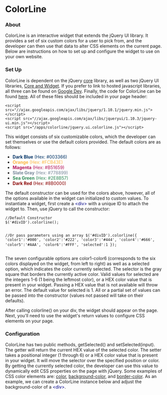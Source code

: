 <h1>ColorLine</h1>
<div id="mainwin" class="col-md-8">
<div id="contentwell" class="well">
<h3>About</h3>
<p>
	ColorLine is an interactive widget that extends the jQuery UI library. It provides a set of six custom colors for a user to pick from, and the developer can then use that data to alter CSS elements on the current page. Below are instructions on how to set up and configure the widget to use on your own website.
</p>
<h3>Set Up</h3>
<p>
ColorLine is dependent on the jQuery <a href="http://jquery.com/download/">core</a> library, as well as two jQuery UI libraries, <a href="http://jqueryui.com/download/#!version=1.10.3&components=1100000000000000000000000000000000">Core and Widget</a>. If you prefer to link to hosted javascript libraries, all three can be found on <a href="https://developers.google.com/speed/libraries/devguide?hl=fr-FR">Google Dev</a>. Finally, the code for ColorLine can be found <a href="./jquery.ui.colorline.js">here</a>. All of these files should be included in your page header:
</p>
<pre class="prettyprint">
<code>&lt;script src="//ajax.googleapis.com/ajax/libs/jquery/1.10.1/jquery.min.js"&gt;&lt;/script&gt;
&lt;script src="//ajax.googleapis.com/ajax/libs/jqueryui/1.10.3/jquery-ui.min.js"&gt;&lt;/script&gt;
&lt;script src="<?php echo home_url() ?>/apps/colorline/jquery.ui.colorline.js"&gt;&lt;/script&gt;</code>
</pre>
<p>
This widget consists of six customizable colors, which the developer can set themselves or use the default colors provided. The default colors are as follows:
</p>
<p>
	<ul>
		<li><font style="color: #003366"><strong>Dark Blue</strong> (Hex: #003366)</font></li>
		<li><font style="color: #FCB43E"><strong>Orange</strong> (Hex: #FCB43E)</font></li>
		<li><font style="color: #B51659"><strong>Magenta</strong> (Hex: #B51659)</font></li>
		<li><font style="color: #778899"><strong>Slate Gray</strong> (Hex: #778899)</font></li>
		<li><font style="color: #2E8B57"><strong>Sea Green</strong> (Hex: #2E8B57)</font></li>
		<li><font style="color: #8B0000"><strong>Dark Red</strong> (Hex: #8B0000)</font></li>
	</ul>
</p>
<p>
The default constructor can be used for the colors above, however, all of the options available in the widget can initialized to custom values. To instantiate a widget, first create a <font style="color: #000088">&lt;div&gt;</font> with a unique ID to attach the widget to. Then, use jQuery to call the constructor:
</p>
<pre class="prettyprint">
<code>//Default Constructor
$('#divID').colorline();

//Or pass parameters using an array
$('#divID').colorline({
	'color1':'#000',
	'color2':'#222',
	'color3':'#444',
	'color4':'#666',
	'color5':'#AAA',
	'color6':'#FFF',
	'selected':1
});</code>
</pre>
<p>
The seven configurable options are <font class="mono">color1</font>-<font class="mono">color6</font> (corresponds to the six colors displayed on the widget, from left to right) as well as a <font class="mono">selected</font> option, which indicates the color currently selected. The <font class="mono">selector</font> is the gray square that borders the currently active color. Valid values for <font class="mono">selected</font> are the integers 1-6 (1 being the leftmost color), or a HEX color value that is present in your widget. Passing a HEX value that is not available will throw an error. The default value for <font class="mono">selected</font> is 1. All or a partial set of values can be passed into the constructor (values not passed will take on their defaults).
</p>
<p>
After calling <font class="mono">colorline()</font> on your div, the widget should appear on the page. Next, you'll need to use the widget's return values to configure CSS elements on your page.
<h3>Configuration</h3>
<p>
ColorLine has two public methods, <font class="mono">getSelected()</font> and <font class="mono">setSelected(input)</font>. The getter will return the current HEX value of the selected color. The setter takes a positional integer (1 through 6) or a HEX color value that is present in your widget. It will move the selector over the specified position or color. By getting the currently selected color, the developer can use this value to dynamically edit CSS properties on the page with jQuery. Some examples of CSS color elements are: <a href="https://developer.mozilla.org/en-US/docs/Web/CSS/color">color</a>, <a href="https://developer.mozilla.org/en-US/docs/Web/CSS/background-color">background-color</a>, and <a href="https://developer.mozilla.org/en-US/docs/Web/CSS/border-color">border-color</a>. As an example, we can create a ColorLine instance below and adjust the <font class="mono">background-color</font> of a <font style="color: #000088">&lt;div&gt;</font>.
</p>
<div class="row">
	<div class="col-md-offset-1 col-md-3">
		<div id="sample"></div>
		<script>
			jQ('#sample').colorline();
			
			//Click Handler
			jQ("#sample").click(function(){
				var select = jQ('#sample').colorline('getSelected');
				jQ('#change').css('background-color',select);
				
				if(select == "#003366" || select == "#8B0000" || select == "#2E8B57")
				{
					jQ('#change').css('color','white');
				}
				else
				{
					jQ('#change').css('color','black');
				}
			});
		</script>
	</div>
	<div class="col-md-2">
		<div id="change" style="text-align:center"><strong>DIV</strong></div>
	</div>
</div>
<p>Below is the code used to create the example above. There are two <font style="color: #000088">&lt;div&gt;</font> elements, <font class="mono">#sample</font> (which contains the ColorLine) and <font class="mono">#change</font> (which is our target <font style="color: #000088">&lt;div&gt;</font>). The text color of the target <font style="color: #000088">&lt;div&gt;</font> is also changed, based on the background color.</p>
<pre class="prettyprint">
<code>//Create the widget
$('#sample').colorline();
			
//Add a click handler
$("#sample").click(function(){
	var select = $('#sample').colorline('getSelected');
	$('#change').css('background-color',select);
	
	if(select == "#003366" || select == "#8B0000" || select == "#2E8B57")
	{
		$('#change').css('color','white');
	}
	else
	{
		$('#change').css('color','black');
	}
});</code>
</pre>
<p>
We can do even more customization with additional javscript code, such as using cookies to save a user's color selection. Javascript cookies are a useful way to save information to be used in future sessions. <a href="http://www.quirksmode.org/js/cookies.html?cookievalue=test1#script">Quirksmode.org</a> has a great set of simple functions to Create, Read, and Erase cookies. In your click function, you can create a cookie that saves the selected color to be loaded when the page loads.
</p>
<pre class="prettyprint">
<code>//Get selected
var select = $('#sample').colorline('getSelected');

//Set cookie
if(readCookie("color_cookie") == null)
{
	createCookie("color_cookie",select,365);
}
else
{
	eraseCookie("color_cookie");
	createCookie("color_cookie",select,365);
}</code>
</pre>
<h3>Error List</h3>
<p>
	<ul style="font-size:14px">
		<li><strong>Error 101: 'selected' option not properly set in constructor</strong> - This is caused by passing an invalid value for the <font class="mono">selected</font> parameter in the constructor. Valid values are integers 1-6 or a HEX color code available in your widget instance.</li>
		<li><strong>Error 102: Invalid 'selected' option</strong> - Similar to Error 101, the <font class="mono">selected</font> option is currently invalid. Check your constructor and calls to <font class="mono">setSelector()</font> for invalid values.
		<li><strong>Error 103: Could not set selector icon</strong> - An invalid value was passed to the <font class="mono">setSelector()</font> method. Valid values are integers 1-6 or a HEX color code available in your widget instance.</li>
		<li><strong>Error 104: Invalid color</strong> - The color code passed as the <font class="mono">selected</font> parameter in either the constructor or the <font class="mono">setSelector()</font> method does not exist in your current widget instance.</li>
		<li><strong>The selector icon is not aligned with the color squares</strong> - This is usually caused by inherited CSS values. If your container <font style="color: #000088">&lt;div&gt;</font> inherited a <font class="mono">padding</font> or <font class="mono">margin</font> value, try setting it to '0'. Also, if your <font style="color: #000088">&lt;div&gt;</font> inherits a <font class="mono">line-height</font> of '20px' or greater, there will be a gap present in the gray <font class="mono">selector</font> icon.</li>
		<li><strong>A blinking cursor appears when I click a square</strong> - This is a result of 'Caret Browsing', which is enabled on Mozilla Firefox and some older versions of Internet Explorer. It is a browser related functionality and must be disabled on the client side.</li>
		<li><strong>There is a broken image hovering over the ColorLine</strong> - The widget pulls an image from an online server to use as the selector, so you must be connected to the internet to avoid this issue.</li>
	</ul>
</p>
<hr>
<p>Please email any feedback or questions to <a href="mailto:contact@mozzor.com">contact@mozzor.com</a>.</p>
<a href="https://github.com/jml6m/ColorLine"><img src="<?php echo $imgdir . '/github-download-button.png' ?>" width="150px" height="auto" /></a>

</div>	
</div> <!-- mainwin -->
